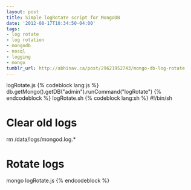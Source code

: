 ```yaml
---
layout: post
title: Simple logRotate script for MongoDB
date: '2012-08-17T10:34:50-04:00'
tags:
- log rotate
- log rotation
- mongodb
- nosql
- logging
- mongo
tumblr_url: http://abhinav.ca/post/29621952743/mongo-db-log-rotate
---
```

logRotate.js
{% codeblock lang:js %}
db.getMongo().getDB("admin").runCommand("logRotate")
{% endcodeblock %}
logRotate.sh
{% codeblock lang:sh %}
#!/bin/sh
# Clear old logs
rm /data/logs/mongod.log.*
# Rotate logs
mongo logRotate.js
{% endcodeblock %}